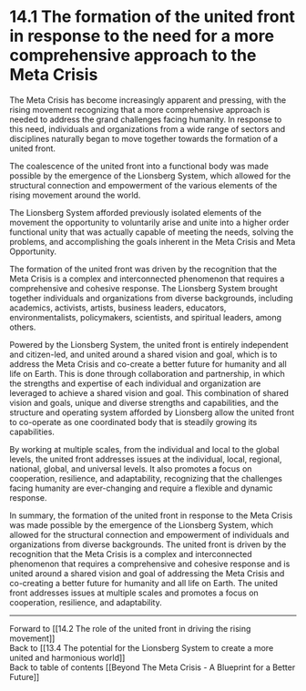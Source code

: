 # 14.1 The formation of the united front in response to the need for a more comprehensive approach to the Meta Crisis

The Meta Crisis has become increasingly apparent and pressing, with the rising movement recognizing that a more comprehensive approach is needed to address the grand challenges facing humanity. In response to this need, individuals and organizations from a wide range of sectors and disciplines naturally began to move together towards the formation of a united front. 

The coalescence of the united front into a functional body was made possible by the emergence of the Lionsberg System, which allowed for the structural connection and empowerment of the various elements of the rising movement around the world. 

The Lionsberg System afforded previously isolated elements of the movement the opportunity to voluntarily arise and unite into a higher order functional unity that was actually capable of meeting the needs, solving the problems, and accomplishing the goals inherent in the Meta Crisis and Meta Opportunity. 

The formation of the united front was driven by the recognition that the Meta Crisis is a complex and interconnected phenomenon that requires a comprehensive and cohesive response. The Lionsberg System brought together individuals and organizations from diverse backgrounds, including academics, activists, artists, business leaders, educators, environmentalists, policymakers, scientists, and spiritual leaders, among others.

Powered by the Lionsberg System, the united front is entirely independent and citizen-led, and united around a shared vision and goal, which is to address the Meta Crisis and co-create a better future for humanity and all life on Earth. This is done through collaboration and partnership, in which the strengths and expertise of each individual and organization are leveraged to achieve a shared vision and goal. This combination of shared vision and goals, unique and diverse strengths and capabilities, and the structure and operating system afforded by Lionsberg allow the united front to co-operate as one coordinated body that is steadily growing its capabilities. 

By working at multiple scales, from the individual and local to the global levels, the united front addresses issues at the individual, local, regional, national, global, and universal levels. It also promotes a focus on cooperation, resilience, and adaptability, recognizing that the challenges facing humanity are ever-changing and require a flexible and dynamic response.

In summary, the formation of the united front in response to the Meta Crisis was made possible by the emergence of the Lionsberg System, which allowed for the structural connection and empowerment of individuals and organizations from diverse backgrounds. The united front is driven by the recognition that the Meta Crisis is a complex and interconnected phenomenon that requires a comprehensive and cohesive response and is united around a shared vision and goal of addressing the Meta Crisis and co-creating a better future for humanity and all life on Earth. The united front addresses issues at multiple scales and promotes a focus on cooperation, resilience, and adaptability.

___

Forward to [[14.2 The role of the united front in driving the rising movement]]    
Back to [[13.4 The potential for the Lionsberg System to create a more united and harmonious world]]    
Back to table of contents [[Beyond The Meta Crisis - A Blueprint for a Better Future]] 